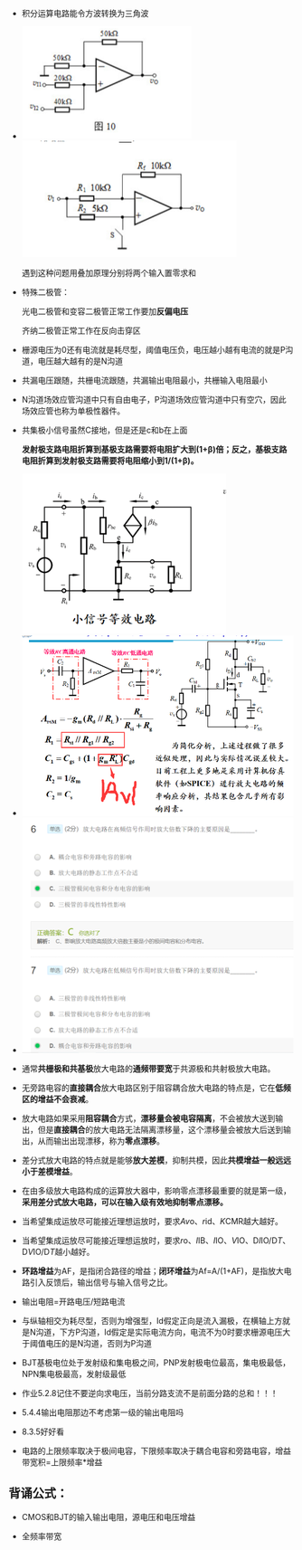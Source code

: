 * 积分运算电路能令方波转换为三角波

* <img src="笔记图片/image-20220525175409214.png" alt="image-20220525175409214" style="zoom:67%;" /><img src="笔记图片/image-20220525182308479.png" alt="image-20220525182308479" style="zoom: 67%;" />

  遇到这种问题用叠加原理分别将两个输入置零求和

* 特殊二极管：

  光电二极管和变容二极管正常工作要加**反偏电压**

  齐纳二极管正常工作在反向击穿区

* 栅源电压为0还有电流就是耗尽型，阈值电压负，电压越小越有电流的就是P沟道，电压越大越有的是N沟道

* 共漏电压跟随，共栅电流跟随，共漏输出电阻最小，共栅输入电阻最小

* N沟道场效应管沟道中只有自由电子，P沟道场效应管沟道中只有空穴，因此场效应管也称为单极性器件。

* 共集极小信号虽然C接地，但是还是c和b在上面

  **发射极支路电阻折算到基极支路需要将电阻扩大到(1+β)倍；反之，基极支路电阻折算到发射极支路需要将电阻缩小到1/(1+β)。**

  <img src="笔记图片/image-20220525213341089.png" alt="image-20220525213341089" style="zoom: 80%;" />

* <img src="笔记图片/image-20220526143108266.png" alt="image-20220526143108266" style="zoom:67%;" />

* <img src="笔记图片/image-20220526143249411.png" alt="image-20220526143249411" style="zoom:67%;" />

* 通常**共栅极和共基极**放大电路的**通频带要宽**于共源极和共射极放大电路。

* 无旁路电容的**直接耦合**放大电路区别于阻容耦合放大电路的特点是，它在**低频区的增益不会衰减**。

* 放大电路如果采用**阻容耦合**方式，**漂移量会被电容隔离**，不会被放大送到输出，但是**直接耦合**的放大电路无法隔离漂移量，这个漂移量会被放大后送到输出，从而输出出现漂移，称为**零点漂移**。

* 差分式放大电路的特点就是能够**放大差模**，抑制共模，因此**共模增益一般远远小于差模增益**。

* 在由多级放大电路构成的运算放大器中，影响零点漂移最重要的就是第一级，**采用差分式放大电路，可以在输入级有效地抑制零点漂移。**

* 当希望集成运放尽可能接近理想运放时，要求*Av*o、*r*id、*K*CMR越大越好。

* 当希望集成运放尽可能接近理想运放时，要求*r*o、*I*IB、*I*IO、*V*IO、D*I*IO/D*T*、D*V*IO/D*T*越小越好。

* **环路增益**为AF，是指闭合路径的增益；**闭环增益**为Af=A/(1+AF)，是指放大电路引入反馈后，输出信号与输入信号之比。

* 输出电阻=开路电压/短路电流

* 与纵轴相交为耗尽型，否则为增强型，Id假定正向是流入漏极，在横轴上方就是N沟道，下方P沟道，Id假定是实际电流方向，电流不为0时要求栅源电压大于阈值电压的是N沟道，否则为P沟道

* BJT基极电位处于发射级和集电极之间，PNP发射极电位最高，集电极最低，NPN集电极最高，发射级最低 

* 作业5.2.8记住不要逆向求电压，当前分路支流不是前面分路的总和！！！

* 5.4.4输出电阻那边不考虑第一级的输出电阻吗

* 8.3.5好好看

* 电路的上限频率取决于极间电容，下限频率取决于耦合电容和旁路电容，增益带宽积=上限频率*增益

## 背诵公式：

* CMOS和BJT的输入输出电阻，源电压和电压增益

* 全频率带宽
